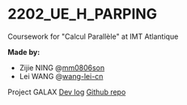 # 2202_UE_H_PARPING
Coursework for "Calcul Parallèle" at IMT Atlantique

**Made by:**

- Zijie NING @[mm0806son](https://github.com/mm0806son)
- Lei WANG @[wang-lei-cn](https://github.com/wang-lei-cn)

Project GALAX
[Dev log](https://cloud.imt-atlantique.fr/index.php/s/qJ7A5kAfRnmH6zx?)
[Github repo](https://github.com/mm0806son/Project_GALAX)
